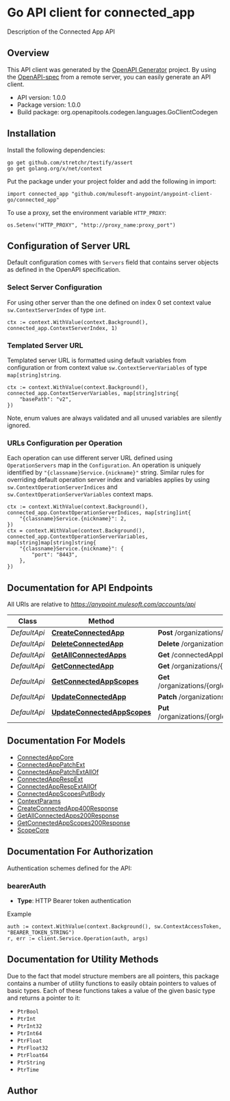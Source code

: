 # Go API client for connected_app

Description of the Connected App API

## Overview
This API client was generated by the [OpenAPI Generator](https://openapi-generator.tech) project.  By using the [OpenAPI-spec](https://www.openapis.org/) from a remote server, you can easily generate an API client.

- API version: 1.0.0
- Package version: 1.0.0
- Build package: org.openapitools.codegen.languages.GoClientCodegen

## Installation

Install the following dependencies:

```shell
go get github.com/stretchr/testify/assert
go get golang.org/x/net/context
```

Put the package under your project folder and add the following in import:

```golang
import connected_app "github.com/mulesoft-anypoint/anypoint-client-go/connected_app"
```

To use a proxy, set the environment variable `HTTP_PROXY`:

```golang
os.Setenv("HTTP_PROXY", "http://proxy_name:proxy_port")
```

## Configuration of Server URL

Default configuration comes with `Servers` field that contains server objects as defined in the OpenAPI specification.

### Select Server Configuration

For using other server than the one defined on index 0 set context value `sw.ContextServerIndex` of type `int`.

```golang
ctx := context.WithValue(context.Background(), connected_app.ContextServerIndex, 1)
```

### Templated Server URL

Templated server URL is formatted using default variables from configuration or from context value `sw.ContextServerVariables` of type `map[string]string`.

```golang
ctx := context.WithValue(context.Background(), connected_app.ContextServerVariables, map[string]string{
	"basePath": "v2",
})
```

Note, enum values are always validated and all unused variables are silently ignored.

### URLs Configuration per Operation

Each operation can use different server URL defined using `OperationServers` map in the `Configuration`.
An operation is uniquely identified by `"{classname}Service.{nickname}"` string.
Similar rules for overriding default operation server index and variables applies by using `sw.ContextOperationServerIndices` and `sw.ContextOperationServerVariables` context maps.

```golang
ctx := context.WithValue(context.Background(), connected_app.ContextOperationServerIndices, map[string]int{
	"{classname}Service.{nickname}": 2,
})
ctx = context.WithValue(context.Background(), connected_app.ContextOperationServerVariables, map[string]map[string]string{
	"{classname}Service.{nickname}": {
		"port": "8443",
	},
})
```

## Documentation for API Endpoints

All URIs are relative to *https://anypoint.mulesoft.com/accounts/api*

Class | Method | HTTP request | Description
------------ | ------------- | ------------- | -------------
*DefaultApi* | [**CreateConnectedApp**](docs/DefaultApi.md#createconnectedapp) | **Post** /organizations/{orgId}/connectedApplications | 
*DefaultApi* | [**DeleteConnectedApp**](docs/DefaultApi.md#deleteconnectedapp) | **Delete** /organizations/{orgId}/connectedApplications/{connAppId} | 
*DefaultApi* | [**GetAllConnectedApps**](docs/DefaultApi.md#getallconnectedapps) | **Get** /connectedApplications | 
*DefaultApi* | [**GetConnectedApp**](docs/DefaultApi.md#getconnectedapp) | **Get** /organizations/{orgId}/connectedApplications/{connAppId} | 
*DefaultApi* | [**GetConnectedAppScopes**](docs/DefaultApi.md#getconnectedappscopes) | **Get** /organizations/{orgId}/connectedApplications/{connAppId}/scopes | 
*DefaultApi* | [**UpdateConnectedApp**](docs/DefaultApi.md#updateconnectedapp) | **Patch** /organizations/{orgId}/connectedApplications/{connAppId} | 
*DefaultApi* | [**UpdateConnectedAppScopes**](docs/DefaultApi.md#updateconnectedappscopes) | **Put** /organizations/{orgId}/connectedApplications/{connAppId}/scopes | 


## Documentation For Models

 - [ConnectedAppCore](docs/ConnectedAppCore.md)
 - [ConnectedAppPatchExt](docs/ConnectedAppPatchExt.md)
 - [ConnectedAppPatchExtAllOf](docs/ConnectedAppPatchExtAllOf.md)
 - [ConnectedAppRespExt](docs/ConnectedAppRespExt.md)
 - [ConnectedAppRespExtAllOf](docs/ConnectedAppRespExtAllOf.md)
 - [ConnectedAppScopesPutBody](docs/ConnectedAppScopesPutBody.md)
 - [ContextParams](docs/ContextParams.md)
 - [CreateConnectedApp400Response](docs/CreateConnectedApp400Response.md)
 - [GetAllConnectedApps200Response](docs/GetAllConnectedApps200Response.md)
 - [GetConnectedAppScopes200Response](docs/GetConnectedAppScopes200Response.md)
 - [ScopeCore](docs/ScopeCore.md)


## Documentation For Authorization


Authentication schemes defined for the API:
### bearerAuth

- **Type**: HTTP Bearer token authentication

Example

```golang
auth := context.WithValue(context.Background(), sw.ContextAccessToken, "BEARER_TOKEN_STRING")
r, err := client.Service.Operation(auth, args)
```


## Documentation for Utility Methods

Due to the fact that model structure members are all pointers, this package contains
a number of utility functions to easily obtain pointers to values of basic types.
Each of these functions takes a value of the given basic type and returns a pointer to it:

* `PtrBool`
* `PtrInt`
* `PtrInt32`
* `PtrInt64`
* `PtrFloat`
* `PtrFloat32`
* `PtrFloat64`
* `PtrString`
* `PtrTime`

## Author



